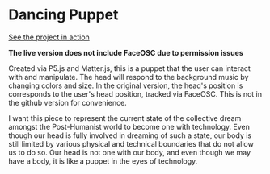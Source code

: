 # Dancing Puppet

[See the project in action](https://geli25.github.io/DancingPuppet/)

**The live version does not include FaceOSC due to permission issues**

Created via P5.js and Matter.js, this is a puppet that the user can interact with and manipulate. The head will respond to the background music by changing colors and size. In the original version, the head's position is corresponds to the user's head position, tracked via FaceOSC. This is not in the github version for convenience.


I want this piece to represent the current state of the collective dream amongst the Post-Humanist world to become one with technology. Even though our head is fully involved in dreaming of such a state, our body is still limited by various physical and technical boundaries that do not allow us to do so. Our head is not one with our body, and even though we may have a body, it is like a puppet in the eyes of technology.
